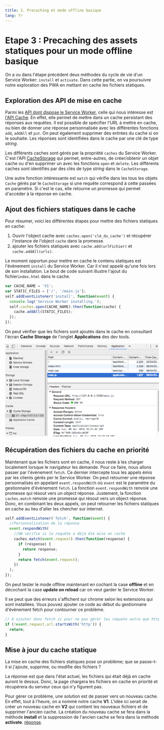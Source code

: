```yaml
---
title: 3. Precaching et mode offline basique
lang: fr
---
```


# Etape 3 : Precaching des assets statiques pour un mode offline basique

On a vu dans l'étape précédent deux méthodes du cycle de vie d'un Service Worker: `install` et `activate`. Dans cette partie, on va poursuivre notre exploration des PWA en mettant en cache les fichiers statiques.

## Exploration des API de mise en cache

Parmi les [API dont dispose le Service Worker](https://developer.mozilla.org/en-US/docs/Web/API/Service_Worker_API), celle qui nous intéresse est [l'API Cache](https://developer.mozilla.org/en-US/docs/Web/API/Cache). En effet, elle permet de mettre dans un cache persistant des réponses aux requêtes. Il est possible de spécifier l'URL à mettre en cache, ou bien de donner une réponse personnalisée avec les différentes fonctions `add`, `addAll` et `put`. On peut également supprimer des entrées du cache si on le souhaite. Les réponses sont identifiées dans le cache par une clé de type *string*.

Les différents caches sont gérés par la propriété `caches` du Service Worker. C'est l'API [CacheStorage](https://developer.mozilla.org/en-US/docs/Web/API/CacheStorage) qui permet, entre-autres, de créer/obtenir un objet cache ou d'en supprimer un avec les fonctions `open` et `delete`. Les différents caches sont identifiés par des clés de type *string* dans le `CacheStorage`.

Une autre fonction intéressante est `match` qui vérifie dans les tous les objets `Cache` gérés par le `CacheStorage` si une requête correspond à cette passées en paramètre. Si c'est le cas, elle retourne un promesse qui permet d'accéder à la réponse en cache.

## Ajout des fichiers statiques dans le cache

Pour résumer, voici les différentes étapes pour mettre des fichiers statiques en cache:

1.  Ouvrir l'object cache avec `caches.open('clé_du_cache')` et récupérer l'instance de l'object `cache` dans la promesse.
2.  ajouter les fichiers statiques avec `cache.add(urlFichier)` et `cache.addAll(urls)`.

Le moment opportun pour mettre en cache le contenu statiques est l'évènement `install` du Service Worker. Car il n'est appelé qu'une fois lors de son installation. Le bout de code suivant illustre l'ajout du fichier`index.html` dans le cache.

```js
var CACHE_NAME = 'V1';
var STATIC_FILES = ['/', '/main.js'];
self.addEventListener('install', function(event) {
  console.log('Service Worker installing.');
  self.caches.open(CACHE_NAME).then(function(cache) {
    cache.addAll(STATIC_FILES);
  });
});
```

On peut vérifier que les fichiers sont ajoutés dans le cache en consultant l'écran **Cache Storage** de l'onglet **Applications** des dev tools.

![Cache storage](./readme_assets/cache_storage.png 'Service Worker en attente')

## Récupération des fichiers du cache en priorité

Maintenant que les fichiers sont en cache, il nous reste à les charger localement lorsque le navigateur les demande. Pour ce faire, nous allons passer par l'évènement `fetch`. Ce dernier intercepte tous les appels émis par les clients gérés per le Service Worker. On peut retourner une réponse personnalisés en appelant `event.respondWith` où `event` est le paramètre du gestionnaire d'évènement `fetch`. La fonction `event.respondWith` renvoie une promesse qui résout vers un object réponse. Justement, la fonction `caches.match` renvoie une promesse qui résout vers un object réponse. Donc, en combinant les deux appels, on peut retourner les fichiers statiques en cache au lieu d'aller les chercher sur internet.

```js
self.addEventListener('fetch', function(event) {
  //Personnalisation de la réponse
  event.respondWith(
    //ON vérifie si la requête a déjà été mise en cache
    caches.match(event.request).then(function(response) {
      if (response) {
        return response;
      }
      return fetch(event.request);
    })
  );
});
```

On peut tester le mode offline maintenant en cochant la case **offline** et en décochant la case **update on reload** car on veut garder le Service Worker.

Il se peut que des erreurs s'affichent sur chrome selon les extensions qui sont installées. Vous pouvez ajouter ce code au début du gestionnaire d'évènement fetch pour contourner ce problème.

```js
// A ajouter dans fetch si pour ne pas gérer les requete autre que http
if (!event.request.url.startsWith('http')) {
  return;
}
```

## Mise à jour du cache statique

La mise en cache des fichiers statiques pose un problème; que se passe-t-il si j'ajoute, supprime, ou modifie des fichiers ?

La réponse est que dans l'état actuel, les fichiers qui était déjà en cache auront le dessus. Donc, la page chargera les fichiers en cache en priorité et récupérera du serveur ceux qui n'y figurent pas.

Pour gérer ce problème, une solution est de passer vers un nouveau cache. En effet, tout à l'heure, on a nommé notre cache **V1**. L'idée ici serait de créer un nouveau cache en **V2** qui contient les nouveaux fichiers et de supprimer l'ancien cache. La création du nouveau cache se fera dans la méthode **install** et la suppression de l'ancien cache se fera dans la méthode **activate**. [réponse](https://developers.google.com/web/fundamentals/primers/service-workers/lifecycle).
